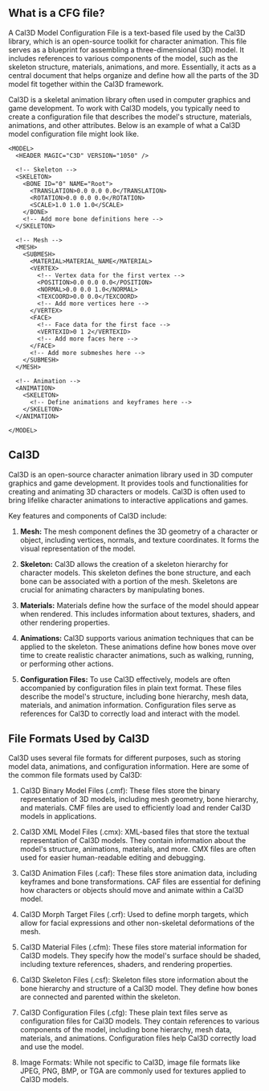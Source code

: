 ## What is a CFG file?

A Cal3D Model Configuration File is a text-based file used by the Cal3D library, which is an open-source toolkit for character animation. This file serves as a blueprint for assembling a three-dimensional (3D) model. It includes references to various components of the model, such as the skeleton structure, materials, animations, and more. Essentially, it acts as a central document that helps organize and define how all the parts of the 3D model fit together within the Cal3D framework.

Cal3D is a skeletal animation library often used in computer graphics and game development. To work with Cal3D models, you typically need to create a configuration file that describes the model's structure, materials, animations, and other attributes. Below is an example of what a Cal3D model configuration file might look like. 

```
<MODEL>
  <HEADER MAGIC="C3D" VERSION="1050" />

  <!-- Skeleton -->
  <SKELETON>
    <BONE ID="0" NAME="Root">
      <TRANSLATION>0.0 0.0 0.0</TRANSLATION>
      <ROTATION>0.0 0.0 0.0</ROTATION>
      <SCALE>1.0 1.0 1.0</SCALE>
    </BONE>
    <!-- Add more bone definitions here -->
  </SKELETON>

  <!-- Mesh -->
  <MESH>
    <SUBMESH>
      <MATERIAL>MATERIAL_NAME</MATERIAL>
      <VERTEX>
        <!-- Vertex data for the first vertex -->
        <POSITION>0.0 0.0 0.0</POSITION>
        <NORMAL>0.0 0.0 1.0</NORMAL>
        <TEXCOORD>0.0 0.0</TEXCOORD>
        <!-- Add more vertices here -->
      </VERTEX>
      <FACE>
        <!-- Face data for the first face -->
        <VERTEXID>0 1 2</VERTEXID>
        <!-- Add more faces here -->
      </FACE>
      <!-- Add more submeshes here -->
    </SUBMESH>
  </MESH>

  <!-- Animation -->
  <ANIMATION>
    <SKELETON>
      <!-- Define animations and keyframes here -->
    </SKELETON>
  </ANIMATION>

</MODEL>
```

## Cal3D

Cal3D is an open-source character animation library used in 3D computer graphics and game development. It provides tools and functionalities for creating and animating 3D characters or models. Cal3D is often used to bring lifelike character animations to interactive applications and games.

Key features and components of Cal3D include:

1. **Mesh:** The mesh component defines the 3D geometry of a character or object, including vertices, normals, and texture coordinates. It forms the visual representation of the model.

2. **Skeleton:** Cal3D allows the creation of a skeleton hierarchy for character models. This skeleton defines the bone structure, and each bone can be associated with a portion of the mesh. Skeletons are crucial for animating characters by manipulating bones.

3. **Materials:** Materials define how the surface of the model should appear when rendered. This includes information about textures, shaders, and other rendering properties.

4. **Animations:** Cal3D supports various animation techniques that can be applied to the skeleton. These animations define how bones move over time to create realistic character animations, such as walking, running, or performing other actions.

5. **Configuration Files:** To use Cal3D effectively, models are often accompanied by configuration files in plain text format. These files describe the model's structure, including bone hierarchy, mesh data, materials, and animation information. Configuration files serve as references for Cal3D to correctly load and interact with the model.

## File Formats Used by Cal3D

Cal3D uses several file formats for different purposes, such as storing model data, animations, and configuration information. Here are some of the common file formats used by Cal3D:

1. Cal3D Binary Model Files (.cmf): These files store the binary representation of 3D models, including mesh geometry, bone hierarchy, and materials. CMF files are used to efficiently load and render Cal3D models in applications.

1. Cal3D XML Model Files (.cmx): XML-based files that store the textual representation of Cal3D models. They contain information about the model's structure, animations, materials, and more. CMX files are often used for easier human-readable editing and debugging.

1. Cal3D Animation Files (.caf): These files store animation data, including keyframes and bone transformations. CAF files are essential for defining how characters or objects should move and animate within a Cal3D model.

1. Cal3D Morph Target Files (.crf): Used to define morph targets, which allow for facial expressions and other non-skeletal deformations of the mesh.

1. Cal3D Material Files (.cfm): These files store material information for Cal3D models. They specify how the model's surface should be shaded, including texture references, shaders, and rendering properties.

1. Cal3D Skeleton Files (.csf): Skeleton files store information about the bone hierarchy and structure of a Cal3D model. They define how bones are connected and parented within the skeleton.

1. Cal3D Configuration Files (.cfg): These plain text files serve as configuration files for Cal3D models. They contain references to various components of the model, including bone hierarchy, mesh data, materials, and animations. Configuration files help Cal3D correctly load and use the model.

1. Image Formats: While not specific to Cal3D, image file formats like JPEG, PNG, BMP, or TGA are commonly used for textures applied to Cal3D models.
